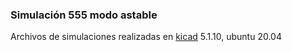 ### Simulación 555 modo astable
Archivos de simulaciones realizadas en [kicad](https://www.kicad.org/) 5.1.10, ubuntu 20.04
